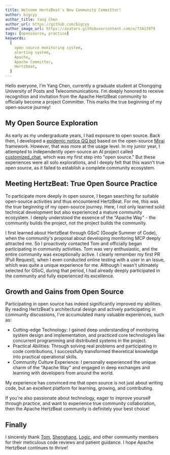 ```yaml
---
title: Welcome HertzBeat's New Community Committer!
author: bigcyy
author_title: Yang Chen
author_url: https://github.com/bigcyy
author_image_url: https://avatars.githubusercontent.com/u/73413979
tags: [opensource, practice]
keywords:
  [
    open source monitoring system,
    alerting system,
    Apache,
    Apache Committer,
    Hertzbeat,
  ]
---
```


Hello everyone, I'm Yang Chen, currently a graduate student at Chongqing University of Posts and Telecommunications. I'm deeply honored to receive recognition and invitation from the Apache HertzBeat community to officially become a project Committer. This marks the true beginning of my open-source journey!

## My Open Source Exploration

As early as my undergraduate years, I had exposure to open source.
Back then, I developed a [epidemic notice QQ bot](https://github.com/bigcyy/GroupNotifier) based on the open-source [Mirai](https://github.com/mamoe/mirai) framework. However, that was more at the usage level.
In my junior year, I attempted to independently open-source an AI project called [customized_chat](https://github.com/bigcyy/customized-chat), which was my first step into "open source."
But these experiences were all solo explorations, and I deeply felt that this wasn't true open source, as it failed to establish a complete community ecosystem.

## Meeting HertzBeat: True Open Source Practice

To participate more deeply in open source, I began searching for suitable open-source activities and thus encountered HertzBeat. For me, this was the true beginning of my open-source journey. Here, I not only learned solid technical development but also experienced a mature community ecosystem. I deeply understood the essence of the "Apache Way" - the community builds the project, not the project builds the community.

I first learned about HertzBeat through GSoC (Google Summer of Code), when the community's proposal about developing monitoring MCP deeply attracted me. So I proactively contacted Tom and officially began participating in community activities. Tom was very enthusiastic, and the entire community was exceptionally active.
I clearly remember my first PR (Pull Request), when I even conducted online testing with a user in an Issue, which was quite a unique experience for me. Although I wasn't ultimately selected for GSoC, during that period, I had already deeply participated in the community and fully experienced its excellence.

## Growth and Gains from Open Source

Participating in open source has indeed significantly improved my abilities. By reading HertzBeat's architectural design and actively participating in community discussions, I've accumulated many valuable experiences, such as:

- Cutting-edge Technology: I gained deep understanding of monitoring system design and implementation, and practiced core technologies like concurrent programming and distributed systems in the project.
- Practical Abilities: Through solving real problems and participating in code contributions, I successfully transformed theoretical knowledge into practical operational skills.
- Community Culture Experience: I personally experienced the unique charm of the "Apache Way" and engaged in deep exchanges and learning with developers from around the world.

My experience has convinced me that open source is not just about writing code, but an excellent platform for learning, growing, and contributing.

If you're also passionate about technology, eager to improve yourself through practice, and want to experience true community collaboration, then the Apache HertzBeat community is definitely your best choice!

## Finally

I sincerely thank [Tom](https://github.com/tomsun28), [Shenghang](https://github.com/zhangshenghang), [Logic](https://github.com/zqr10159), and other community members for their meticulous code reviews and patient guidance. I hope Apache HertzBeat continues to thrive!
